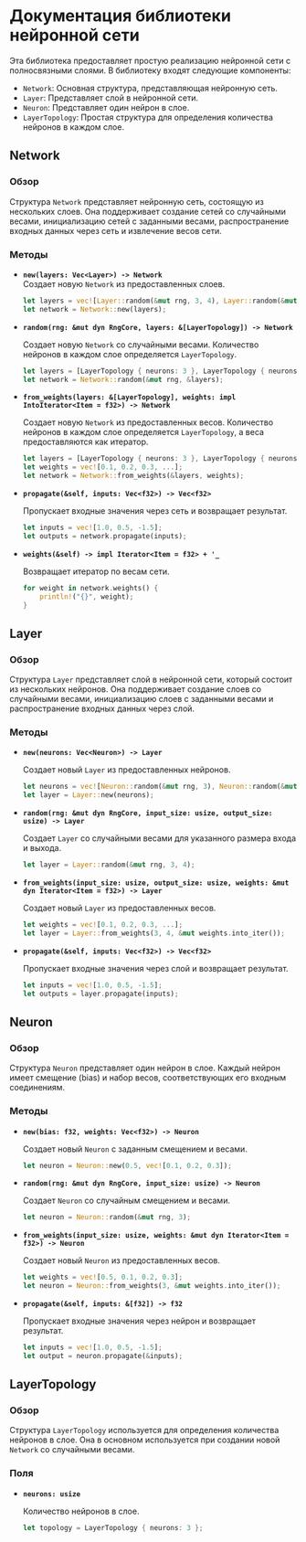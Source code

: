 # Документация библиотеки нейронной сети

Эта библиотека предоставляет простую реализацию нейронной сети с полносвязными слоями. В библиотеку входят следующие компоненты:

- `Network`: Основная структура, представляющая нейронную сеть.
- `Layer`: Представляет слой в нейронной сети.
- `Neuron`: Представляет один нейрон в слое.
- `LayerTopology`: Простая структура для определения количества нейронов в каждом слое.

## Network

### Обзор
Структура `Network` представляет нейронную сеть, состоящую из нескольких слоев. Она поддерживает создание сетей со случайными весами, инициализацию сетей с заданными весами, распространение входных данных через сеть и извлечение весов сети.

### Методы

- **`new(layers: Vec<Layer>) -> Network`**  
  Создает новую `Network` из предоставленных слоев.
  ```rust
  let layers = vec![Layer::random(&mut rng, 3, 4), Layer::random(&mut rng, 4, 2)];
  let network = Network::new(layers);
-  **`random(rng: &mut dyn RngCore, layers: &[LayerTopology]) -> Network`**

    Создает новую `Network` со случайными весами. Количество нейронов в каждом слое определяется `LayerTopology`.

    ```rust
    let layers = [LayerTopology { neurons: 3 }, LayerTopology { neurons: 4 }, LayerTopology { neurons: 2 }];
    let network = Network::random(&mut rng, &layers);
-  **`from_weights(layers: &[LayerTopology], weights: impl IntoIterator<Item = f32>) -> Network`**
    
    Создает новую `Network` из предоставленных весов. Количество нейронов в каждом слое определяется `LayerTopology`, а веса предоставляются как итератор.

    ```rust
    let layers = [LayerTopology { neurons: 3 }, LayerTopology { neurons: 4 }, LayerTopology { neurons: 2 }];
    let weights = vec![0.1, 0.2, 0.3, ...];
    let network = Network::from_weights(&layers, weights);
-  **`propagate(&self, inputs: Vec<f32>) -> Vec<f32>`**

    Пропускает входные значения через сеть и возвращает результат.

    ```rust
    let inputs = vec![1.0, 0.5, -1.5];
    let outputs = network.propagate(inputs);
-  **`weights(&self) -> impl Iterator<Item = f32> + '_`**

    Возвращает итератор по весам сети.

    ```rust
    for weight in network.weights() {
        println!("{}", weight);
    }
## Layer
### Обзор

Структура `Layer` представляет слой в нейронной сети, который состоит из нескольких нейронов. Она поддерживает создание слоев со случайными весами, инициализацию слоев с заданными весами и распространение входных данных через слой.
### Методы
-  **`new(neurons: Vec<Neuron>) -> Layer`**
    
    Создает новый `Layer` из предоставленных нейронов.

    ```rust
    let neurons = vec![Neuron::random(&mut rng, 3), Neuron::random(&mut rng, 3)];
    let layer = Layer::new(neurons);

-  **`random(rng: &mut dyn RngCore, input_size: usize, output_size: usize) -> Layer`**
    
    Создает `Layer` со случайными весами для указанного размера входа и выхода.

    ```rust
    let layer = Layer::random(&mut rng, 3, 4);

-  **`from_weights(input_size: usize, output_size: usize, weights: &mut dyn Iterator<Item = f32>) -> Layer`**
    
    Создает новый `Layer` из предоставленных весов.

    ```rust
    let weights = vec![0.1, 0.2, 0.3, ...];
    let layer = Layer::from_weights(3, 4, &mut weights.into_iter());
-  **`propagate(&self, inputs: Vec<f32>) -> Vec<f32>`**

    Пропускает входные значения через слой и возвращает результат.

    ```rust
    let inputs = vec![1.0, 0.5, -1.5];
    let outputs = layer.propagate(inputs);
## Neuron
### Обзор

Структура `Neuron` представляет один нейрон в слое. Каждый нейрон имеет смещение (bias) и набор весов, соответствующих его входным соединениям.
### Методы

-  **`new(bias: f32, weights: Vec<f32>) -> Neuron`**
    
    Создает новый `Neuron` с заданным смещением и весами.

    ```rust
    let neuron = Neuron::new(0.5, vec![0.1, 0.2, 0.3]);

-  **`random(rng: &mut dyn RngCore, input_size: usize) -> Neuron`**
    
    Создает `Neuron` со случайным смещением и весами.

    ```rust
    let neuron = Neuron::random(&mut rng, 3);

-  **`from_weights(input_size: usize, weights: &mut dyn Iterator<Item = f32>) -> Neuron`**
    
    Создает новый `Neuron` из предоставленных весов.

    ```rust
    let weights = vec![0.5, 0.1, 0.2, 0.3];
    let neuron = Neuron::from_weights(3, &mut weights.into_iter());

-  **`propagate(&self, inputs: &[f32]) -> f32`**
    
    Пропускает входные значения через нейрон и возвращает результат.

    ```rust
    let inputs = vec![1.0, 0.5, -1.5];
    let output = neuron.propagate(&inputs);
## LayerTopology
### Обзор

Структура `LayerTopology` используется для определения количества нейронов в слое. Она в основном используется при создании новой `Network` со случайными весами.
### Поля

-  **`neurons: usize`**

    Количество нейронов в слое.

    ```rust
    let topology = LayerTopology { neurons: 3 };